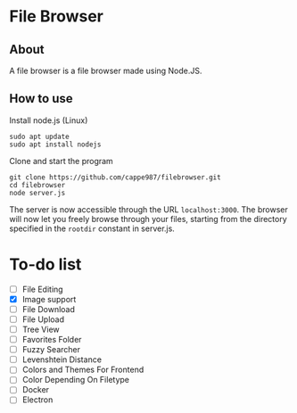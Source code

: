# File Browser
## About
A file browser is a file browser made using Node.JS.

## How to use
Install node.js (Linux)
```
sudo apt update
sudo apt install nodejs
```
Clone and start the program
```
git clone https://github.com/cappe987/filebrowser.git
cd filebrowser
node server.js
```
The server is now accessible through the URL `localhost:3000`. The browser will now let you freely browse through your files, starting from the directory specified in the `rootdir` constant in server.js.

# To-do list
- [ ] File Editing
- [X] Image support
- [ ] File Download
- [ ] File Upload
- [ ] Tree View
- [ ] Favorites Folder
- [ ] Fuzzy Searcher 
- [ ] Levenshtein Distance
- [ ] Colors and Themes For Frontend 
- [ ] Color Depending On Filetype 
- [ ] Docker
- [ ] Electron
